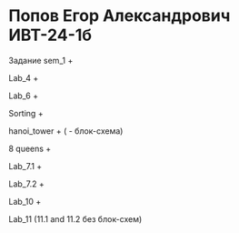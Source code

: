 # Попов Егор Александрович ИВТ-24-1б
Задание	
sem_1	+

Lab_4	+

Lab_6	+

Sorting	+

hanoi_tower + ( - блок-схема)

8 queens	+

Lab_7.1	+

Lab_7.2	+

Lab_10	+

Lab_11 (11.1 and 11.2 без блок-схем)
